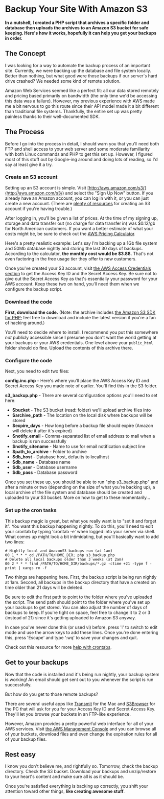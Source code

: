 # Backup Your Site With Amazon S3 #

**In a nutshell, I created a PHP script that archives a specific folder and database then uploads the archives to an Amazon S3 bucket for safe keeping.  Here's how it works, hopefully it can help you get your backups in order.**

## The Concept ##

I was looking for a way to automate the backup process of an important site.  Currently, we were backing up the database and file system locally.  Better than nothing, but what good were those backups if our server's hard drive crashed?  We needed some kind of remote solution.

Amazon Web Services seemed like a perfect fit: all our data stored remotely and pricing based primarily on bandwidth (the only time we'd be accessing this data was a failure).  However, my previous experience with AWS made me a bit nervous to go this route since their API model made it a bit different than traditional file systems.  Thankfully, the entire set up was pretty painless thanks to their well-documented SDK.

## The Process ##

Before I go into the process in detail, I should warn you that you'll need both FTP and shell access to your web server and some moderate familiarity with both Linux commands and PHP to get this set up.  However, I figured most of this stuff out by Google-ing around and doing lots of reading, so I'd say at least give it a try.

### Create an S3 account

Setting up an S3 account is simple.  Visit [http://aws.amazon.com/s3/](http://aws.amazon.com/s3/) and select the "Sign Up Now" button.  If you already have an Amazon account, you can log in with it, or you can just create a new account.  (There are [plenty of resources](http://www.youtube.com/watch?v=5Qfuq4TRRMg) for creating an S3 account if you're having trouble.)

After logging in, you'll be given a list of prices.  At the time of my signing up, storage and data transfer out (no charge for data transfer in) was $0.12/gb for North American customers.  If you want a better estimate of what your costs might be, be sure to check out the [AWS Pricing Calculator](http://calculator.s3.amazonaws.com/calc5.html).

Here's a pretty realistic example: Let's say I'm backing up a 1Gb file system and 50Mb database nightly and storing the last 30 days of backups.  According to the calculator, **the monthly cost would be $3.88.**  That's not even factoring in the free usage tier they offer to new customers.

Once you've created your S3 account, visit [the AWS Access Credentials section](https://aws-portal.amazon.com/gp/aws/securityCredentials) to get the Access Key ID and the Secret Access Key.  Be sure not to give out the Secret Access Key as that's essentially your password for your AWS account.  Keep these two on hand, you'll need them when we configure the backup script.

### Download the code

**First, download the code.**  (Note: the archive includes [the Amazon S3 SDK for PHP](http://aws.amazon.com/sdkforphp/); feel free to download and include the latest version if you're a fan of hacking around.)

You'll need to decide where to install.  I recommend you put this somewhere *not* publicly accessible since I presume you don't want the world getting at your backups or your AWS credentials.  One level above your `public_html` folder should do fine.  Upload the contents of this archive there.

### Configure the code

Next, you need to edit two files: 

**config.inc.php** - Here's where you'll place the AWS Access Key ID and Secret Access Key you made note of earlier.  You'll find this in the S3 folder.

**s3_backup.php** - There are several configuration options you'll need to set here:

* **$bucket** - The S3 bucket (read: folder) we'll upload archive files into
* **$archive_path** - The location on the local disk where backups will be stored
* **$expire_days** - How long before a backup file should expire (Amazon will delete it after it's expired)
* **$notify_email** - Comma-separated list of email address to mail when a backup is run successfully
* **$notify_sitename** - Name to use for email notification subject line
* **$path_to_archive** - Folder to archive
* **$db_host** - Database host, defaults to localhost
* **$db_name** - Database name
* **$db_user** - Database username
* **$db_pass** - Database password

Once you set these up, you should be able to run "php s3_backup.php" and after a minute or two (depending on the size of what you're backing up), a local archive of the file system and database should be created and uploaded to your S3 bucket.  More on how to get to these momentarily...

### Set up the cron tasks

This backup magic is great, but what you really want is to "set it and forget it".  You want this backup happening nightly.  To do this, you'll need to edit your crontab by typing 'crontab -e' when logged into your server via shell.  What comes up might look a bit intimidating, but you'll basically want to add two lines:

	# Nightly local and AmazonS3 backups run (at 1am)
	00 1 * * * cd /PATH/TO/HOME_DIR; php s3_backup.php
	# Delete all local backups older than 3 weeks (at 2am)
	00 2 * * * find /PATH/TO/HOME_DIR/backups/*.gz -ctime +21 -type f -print | xargs rm -f

Two things are happening here.  First, the backup script is being run nightly at 1am.  Second, all backups in the backup directory that have a created on time older than 21 days will be deleted.

Be sure to edit the first path to point to the folder where you've uploaded the script.  The send path should point to the folder where you've set up your backups to get stored.  You can also adjust the number of days of backups to keep.  If you're tight on space, feel free to change it to 2 or 3 (instead of 21) since it's getting uploaded to Amazon S3 anyway.  

In case you've never done this (or used vi) before, press 'I' to switch to edit mode and use the arrow keys to add these lines.  Once you're done entering this, press 'Escape' and type ':wq' to save your changes and quit.

Check out this resource for more [help with crontabs](http://www.adminschoice.com/crontab-quick-reference).

## Get to your backups

Now that the code is installed and it's being run nightly, your backup system is working!  An email should get sent out to you whenever the script is run successfully.

But how do you get to those remote backups?

There are several useful apps like [Transmit](http://panic.com/transmit/) for the Mac and [S3Browser](http://s3browser.com/) for the PC that will ask for you for your Access Key ID and Secret Access Key.  They'll let you browse your buckets in an FTP-like experience.  

However, Amazon provides a pretty powerful web interface for all of your AWS services.  Visit [the AWS Management Console](https://console.aws.amazon.com/console/home) and you can browse all of your buckets, download files and even change the expiration rules for all of your backup files.

## Rest easy

I know you don't believe me, and rightfully so.  Tomorrow, check the backup directory.  Check the S3 bucket.  Download your backups and unzip/restore to your heart's content and make sure all is as it should be.

Once you're satisfied everything is backing up correctly, you shift your attention toward other things, **like creating awesome stuff**.